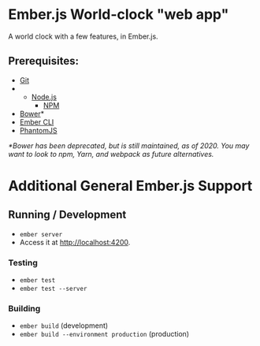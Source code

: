 # Ember.js World-clock "web app"

A world clock with a few features, in Ember.js.

## Prerequisites:

* [Git](http://git-scm.com/)
* - [Node.js](http://nodejs.org/)
     - [NPM](https://www.npmjs.com/)
* [Bower](http://bower.io/)*
* [Ember CLI](http://www.ember-cli.com/)
* [PhantomJS](http://phantomjs.org/)

<i>*Bower has been deprecated, but is still maintained, as of 2020. You may want to look to npm, Yarn, and webpack as future alternatives.</i>


# Additional General Ember.js Support
## Running / Development

* `ember server`
* Access it at [http://localhost:4200](http://localhost:4200).

### Testing

* `ember test`
* `ember test --server`

### Building

* `ember build` (development)
* `ember build --environment production` (production)
